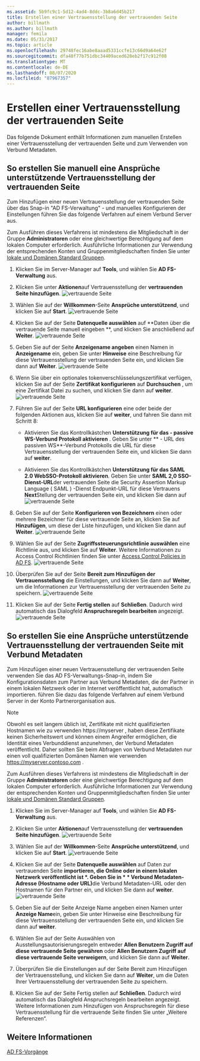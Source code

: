 ```yaml
---
ms.assetid: 5b9fc9c1-5d12-4ad4-8ddc-3b8a6d45b217
title: Erstellen einer Vertrauensstellung der vertrauenden Seite
author: billmath
ms.author: billmath
manager: femila
ms.date: 05/31/2017
ms.topic: article
ms.openlocfilehash: 29748fec16abe8aaad5331ccfe13c66d9a64e62f
ms.sourcegitcommit: dfa48f77b751dbc34409aced628eb2f17c912f08
ms.translationtype: MT
ms.contentlocale: de-DE
ms.lasthandoff: 08/07/2020
ms.locfileid: "87967357"
---
```

# <a name="create-a-relying-party-trust"></a>Erstellen einer Vertrauensstellung der vertrauenden Seite


Das folgende Dokument enthält Informationen zum manuellen Erstellen einer Vertrauensstellung der vertrauenden Seite und zum Verwenden von Verbund Metadaten.

## <a name="to-create-a-claims-aware-relying-party-trust-manually"></a>So erstellen Sie manuell eine Ansprüche unterstützende Vertrauensstellung der vertrauenden Seite

Zum Hinzufügen einer neuen Vertrauensstellung der vertrauenden Seite über das Snap-in "AD FS-Verwaltung" \- und manuelles Konfigurieren der Einstellungen führen Sie das folgende Verfahren auf einem Verbund Server aus.

Zum Ausführen dieses Verfahrens ist mindestens die Mitgliedschaft in der Gruppe **Administratoren** oder eine gleichwertige Berechtigung auf dem lokalen Computer erforderlich.  Ausführliche Informationen zur Verwendung der entsprechenden Konten und Gruppenmitgliedschaften finden Sie unter [lokale und Domänen Standard Gruppen](https://go.microsoft.com/fwlink/?LinkId=83477).

1. Klicken Sie im Server-Manager auf **Tools**, und wählen Sie **AD FS-Verwaltung** aus.

2.  Klicken Sie unter **Aktionen**auf Vertrauensstellung der **vertrauenden Seite hinzufügen**.
![vertrauende Seite](media/Create-a-Relying-Party-Trust/addtrust1.PNG)

3.  Wählen Sie auf der **Willkommen**-Seite **Ansprüche unterstützend**, und klicken Sie auf **Start**.
![vertrauende Seite](media/Create-a-Relying-Party-Trust/addtrust2.PNG)

4.  Klicken Sie auf der Seite **Datenquelle auswählen** auf **Daten über die vertrauende Seite manuell eingeben **, und klicken Sie anschließend auf **Weiter**.
![vertrauende Seite](media/Create-a-Relying-Party-Trust/addtrust3.PNG)

5.  Geben Sie auf der Seite **Anzeigename angeben** einen Namen in **Anzeigename** ein, geben Sie unter **Hinweise** eine Beschreibung für diese Vertrauensstellung der vertrauenden Seite ein, und klicken Sie dann auf **Weiter**.
![vertrauende Seite](media/Create-a-Relying-Party-Trust/addtrust4.PNG)

6. Wenn Sie über ein optionales tokenverschlüsselungszertifikat verfügen, klicken Sie auf der Seite **Zertifikat konfigurieren** auf **Durchsuchen** , um eine Zertifikat Datei zu suchen, und klicken Sie dann auf **weiter**.
![vertrauende Seite](media/Create-a-Relying-Party-Trust/addtrust5.PNG)

7.  Führen Sie auf der Seite **URL konfigurieren** eine oder beide der folgenden Aktionen aus, klicken Sie auf **weiter**, und fahren Sie dann mit Schritt 8:

    -   Aktivieren Sie das Kontrollkästchen **Unterstützung für das \- passive WS-Verbund Protokoll aktivieren** . Geben Sie unter ** \- URL des passiven WS**-Verbund Protokolls die URL für diese Vertrauensstellung der vertrauenden Seite ein, und klicken Sie dann auf **weiter**.

    -   Aktivieren Sie das Kontrollkästchen **Unterstützung für das SAML 2.0 WebSSO-Protokoll aktivieren**. Geben Sie unter **SAML 2,0 SSO-Dienst-URL**der vertrauenden Seite die Security Assertion Markup Language \( SAML \) -Dienst Endpunkt-URL für diese Vertrauens **Next**Stellung der vertrauenden Seite ein, und klicken Sie dann auf
![vertrauende Seite](media/Create-a-Relying-Party-Trust/addtrust6.PNG)

8. Geben Sie auf der Seite **Konfigurieren von Bezeichnern** einen oder mehrere Bezeichner für diese vertrauende Seite an, klicken Sie auf **Hinzufügen**, um diese der Liste hinzufügen, und klicken Sie dann auf **Weiter**.
![vertrauende Seite](media/Create-a-Relying-Party-Trust/addtrust8.PNG)

9.  Wählen Sie auf der Seite **Zugriffssteuerungsrichtlinie auswählen** eine Richtlinie aus, und klicken Sie auf **Weiter**.  Weitere Informationen zu Access Control Richtlinien finden Sie unter [Access Control Policies in AD FS](Access-Control-Policies-in-AD-FS.md).
![vertrauende Seite](media/Create-a-Relying-Party-Trust/addtrust9.PNG)

10. Überprüfen Sie auf der Seite **Bereit zum Hinzufügen der Vertrauensstellung** die Einstellungen, und klicken Sie dann auf **Weiter**, um die Informationen zur Vertrauensstellung der vertrauenden Seite zu speichern.
   ![vertrauende Seite](media/Create-a-Relying-Party-Trust/addtrust10.PNG)
11. Klicken Sie auf der Seite **Fertig stellen** auf **Schließen**. Dadurch wird automatisch das Dialogfeld **Anspruchsregeln bearbeiten** angezeigt.
![vertrauende Seite](media/Create-a-Relying-Party-Trust/addtrust11.PNG)

## <a name="to-create-a-claims-aware-relying-party-trust-using-federation-metadata"></a>So erstellen Sie eine Ansprüche unterstützende Vertrauensstellung der vertrauenden Seite mit Verbund Metadaten

Zum Hinzufügen einer neuen Vertrauensstellung der vertrauenden Seite verwenden Sie das AD FS-Verwaltungs-Snap-in, indem Sie Konfigurationsdaten zum Partner aus Verbund Metadaten, die der Partner in einem lokalen Netzwerk oder im Internet veröffentlicht hat, automatisch importieren. führen Sie dazu das folgende Verfahren auf einem Verbund Server in der Konto Partnerorganisation aus.

>[!NOTE]
>Obwohl es seit langem üblich ist, Zertifikate mit nicht qualifizierten Hostnamen wie zu verwenden https://myserver , haben diese Zertifikate keinen Sicherheitswert und können einem Angreifer ermöglichen, die Identität eines Verbunddienst anzunehmen, der Verbund Metadaten veröffentlicht. Daher sollten Sie beim Abfragen von Verbund Metadaten nur einen voll qualifizierten Domänen Namen wie verwenden https://myserver.contoso.com .

Zum Ausführen dieses Verfahrens ist mindestens die Mitgliedschaft in der Gruppe **Administratoren** oder eine gleichwertige Berechtigung auf dem lokalen Computer erforderlich.  Ausführliche Informationen zur Verwendung der entsprechenden Konten und Gruppenmitgliedschaften finden Sie unter [lokale und Domänen Standard Gruppen](https://go.microsoft.com/fwlink/?LinkId=83477).


1. Klicken Sie im Server-Manager auf **Tools**, und wählen Sie **AD FS-Verwaltung** aus.

2. Klicken Sie unter **Aktionen**auf Vertrauensstellung der **vertrauenden Seite hinzufügen**.
   ![vertrauende Seite](media/Create-a-Relying-Party-Trust/addtrust1.PNG)

3. Wählen Sie auf der **Willkommen**-Seite **Ansprüche unterstützend**, und klicken Sie auf **Start**.
   ![vertrauende Seite](media/Create-a-Relying-Party-Trust/addtrust2.PNG)

4. Klicken Sie auf der Seite **Datenquelle auswählen** auf Daten zur vertrauenden Seite <strong>importieren, die Online oder in einem lokalen Netzwerk veröffentlicht ist *. Geben Sie in * * Verbund Metadaten-Adresse (Hostname oder URL)</strong>die Verbund Metadaten-URL oder den Hostnamen für den Partner ein, und klicken Sie dann auf **weiter**.
   ![vertrauende Seite](media/Create-a-Relying-Party-Trust/addtrust12.PNG)

5. Geben Sie auf der Seite Anzeige Name angeben einen Namen unter **Anzeige Name**ein, geben Sie unter Hinweise eine Beschreibung für diese Vertrauensstellung der vertrauenden Seite ein, und klicken Sie dann auf **weiter**.

6. Wählen Sie auf der Seite Auswählen von Ausstellungsautorisierungsregeln entweder **Allen Benutzern Zugriff auf diese vertrauende Seite gewähren** oder **Allen Benutzern Zugriff auf diese vertrauende Seite verweigern**, und klicken Sie dann auf **Weiter**.

7. Überprüfen Sie die Einstellungen auf der Seite Bereit zum Hinzufügen der Vertrauensstellung, und klicken Sie dann auf **Weiter**, um die Daten Ihrer Vertrauensstellung der vertrauenden Seite zu speichern.

8. Klicken Sie auf der Seite Fertig stellen auf **Schließen**. Dadurch wird automatisch das Dialogfeld Anspruchsregeln bearbeiten angezeigt. Weitere Informationen zum Hinzufügen von Anspruchsregeln für diese Vertrauensstellung für die vertrauende Seite finden Sie unter „Weitere Referenzen“.




## <a name="see-also"></a>Weitere Informationen
[AD FS-Vorgänge](../ad-fs-operations.md)
